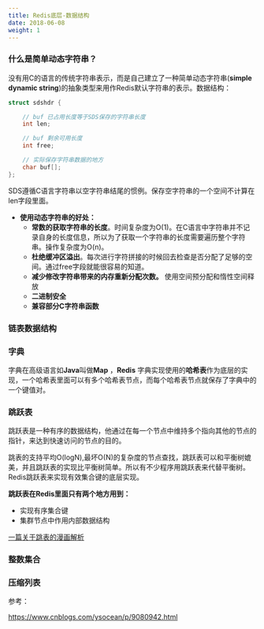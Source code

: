 ```yaml
---
title: Redis底层-数据结构
date: 2018-06-08
weight: 1
---
```

### 什么是简单动态字符串？

没有用C的语言的传统字符串表示，而是自己建立了一种简单动态字符串(**simple dynamic string**)的抽象类型来用作Redis默认字符串的表示。数据结构：

```c
struct sdshdr {

    // buf 已占用长度等于SDS保存的字符串长度
    int len;

    // buf 剩余可用长度
    int free;

    // 实际保存字符串数据的地方
    char buf[];
};
```

SDS遵循C语言字符串以空字符串结尾的惯例。保存空字符串的一个空间不计算在len字段里面。

- **使用动态字符串的好处：**
  - **常数的获取字符串的长度**。时间复杂度为O(1)。在C语言中字符串并不记录自身的长度信息，所以为了获取一个字符串的长度需要遍历整个字符串。操作复杂度为O(n)。
  - **杜绝缓冲区溢出**。每次进行字符拼接的时候回去检查是否分配了足够的空间。通过free字段就能很容易的知道。
  - **减少修改字符串带来的内存重新分配次数。** 使用空间预分配和惰性空间释放
  - **二进制安全** 
  - **兼容部分C字符串函数**

### 链表数据结构

### 字典

字典在高级语言如**Java**叫做**Map** ，**Redis** 字典实现使用的**哈希表**作为底层的实现，一个哈希表里面可以有多个哈希表节点，而每个哈希表节点就保存了字典中的一个键值对。

### 跳跃表

跳跃表是一种有序的数据结构，他通过在每一个节点中维持多个指向其他的节点的指针，来达到快速访问的节点的目的。

跳表的支持平均O(logN),最坏O(N)的复杂度的节点查找，跳跃表可以和平衡树媲美，并且跳跃表的实现比平衡树简单。所以有不少程序用跳跃表来代替平衡树。Redis跳跃表来实现有效集合键的底层实现。

**跳跃表在Redis里面只有两个地方用到：**

- 实现有序集合键
- 集群节点中作用内部数据结构

[一篇关于跳表的漫画解析](http://blog.jobbole.com/111731/)

### 整数集合

### 压缩列表



参考：

https://www.cnblogs.com/ysocean/p/9080942.html
